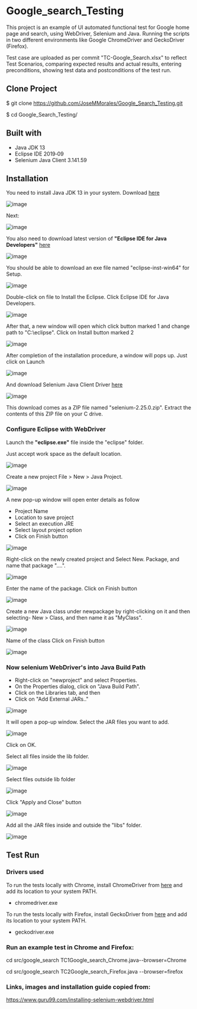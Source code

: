 # Google_search_Testing

This project is an example of UI automated functional test for Google home page and search, using WebDriver, Selenium and Java. Running the scripts in two different environments like Google ChromeDriver and GeckoDriver (Firefox).

Test case are uploaded as per commit "TC-Google_Search.xlsx" to reflect Test Scenarios, comparing expected results and actual results, entering preconditions, showing test data and postconditions of the test run.

## Clone Project

$ git clone https://github.com/JoseMMorales/Google_Search_Testing.git

$ cd Google_Search_Testing/

## Built with

* Java JDK 13
* Eclipse IDE 2019‑09
* Selenium Java Client 3.141.59

## Installation

You need to install Java JDK 13 in your system. Download <a href="https://www.oracle.com/technetwork/java/javase/downloads/index.html">here</a>

![image](https://www.guru99.com/images/2-2017/022017_1205_Guidetoinst1.png)

Next:

![image](https://www.guru99.com/images/2-2017/022017_1205_Guidetoinst2.png)

You also need to download latest version of <b>"Eclipse IDE for Java Developers"</b> <a href ="https://www.eclipse.org/downloads/">here</a>

![image](https://www.guru99.com/images/2-2017/022017_1205_Guidetoinst3.png)

You should be able to download an exe file named "eclipse-inst-win64" for Setup.

![image](https://www.guru99.com/images/2-2017/022017_1205_Guidetoinst4.png)

Double-click on file to Install the Eclipse. Click Eclipse IDE for Java Developers.

![image](https://www.guru99.com/images/2-2017/022017_1205_Guidetoinst5.png)

After that, a new window will open which click button marked 1 and change path to "C:\eclipse". Click on Install button marked 2

![image](https://www.guru99.com/images/2-2017/022017_1205_Guidetoinst6.png)

After completion of the installation procedure, a window will pops up. Just click on Launch

![image](https://www.guru99.com/images/2-2017/022017_1205_Guidetoinst7.png)

And download Selenium Java Client Driver <a href ="https://selenium.dev/">here</a>

![image](https://www.guru99.com/images/download_java_client_driver_1.png)

This download comes as a ZIP file named "selenium-2.25.0.zip". Extract the contents of this ZIP file on your C drive.

### Configure Eclipse with WebDriver

Launch the <b>"eclipse.exe"</b> file inside the "eclipse" folder.

Just accept work space as the default location.

![image](https://www.guru99.com/images/configure_eclipse_1b.png)

Create a new project File > New > Java Project. 

![image](https://www.guru99.com/images/cassandra/021316_1152_SeleniumIns1.png)

A new pop-up window will open enter details as follow

* Project Name
* Location to save project
* Select an execution JRE
* Select layout project option
* Click on Finish button

![image](https://www.guru99.com/images/cassandra/021316_1152_SeleniumIns2.png)

Right-click on the newly created project and
Select New. Package, and name that package "....".

![image](https://www.guru99.com/images/cassandra/021316_1152_SeleniumIns3.png)

Enter the name of the package.
Click on Finish button

![image](https://www.guru99.com/images/cassandra/021316_1152_SeleniumIns4.png)

Create a new Java class under newpackage by right-clicking on it and then selecting- New > Class, and then name it as "MyClass". 

![image](https://www.guru99.com/images/cassandra/021316_1152_SeleniumIns5.png)

Name of the class
Click on Finish button

![image](https://www.guru99.com/images/cassandra/021316_1152_SeleniumIns6.png)


### Now selenium WebDriver's into Java Build Path

* Right-click on "newproject" and select Properties.
* On the Properties dialog, click on "Java Build Path".
* Click on the Libraries tab, and then
* Click on "Add External JARs.."

![image](https://www.guru99.com/images/cassandra/021316_1152_SeleniumIns8.png)

It will open a pop-up window. Select the JAR files you want to add.

![image](https://www.guru99.com/images/cassandra/021316_1152_SeleniumIns9.png)

Click on OK.

Select all files inside the lib folder.

![image](https://www.guru99.com/images/cassandra/021316_1152_SeleniumIns10.png)

Select files outside lib folder

![image](https://www.guru99.com/images/2-2017/022017_1205_Guidetoinst_24_7_2.png)

Click "Apply and Close" button

![image](https://www.guru99.com/images/2-2017/022017_1205_Guidetoinst_24_7_3.png)

Add all the JAR files inside and outside the "libs" folder. 

![image](https://www.guru99.com/images/cassandra/021316_1152_SeleniumIns11.png)

## Test Run

### Drivers used    
To run the tests locally with Chrome, install ChromeDriver from <a href="http://chromedriver.chromium.org/">here</a> and add its location to your system PATH.

* chromedriver.exe

To run the tests locally with Firefox, install GeckoDriver from <a href="https://github.com/mozilla/geckodriver/releases">here</a> and add its location to your system PATH.

* geckodriver.exe

### Run an example test in Chrome and Firefox:

cd src/google_search
TC1Google_search_Chrome.java--browser=Chrome

cd src/google_search
TC2Google_search_Firefox.java --browser=firefox

### Links, images and installation guide copied from:

https://www.guru99.com/installing-selenium-webdriver.html


